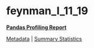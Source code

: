 # feynman_I_11_19

[**Pandas Profiling Report**](https://epistasislab.github.io/pmlb/profile/feynman_I_11_19.html)

[Metadata](metadata.yaml) | [Summary Statistics](summary_stats.tsv)

